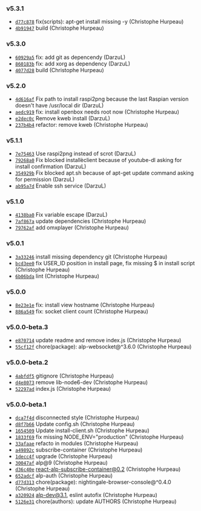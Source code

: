### v5.3.1

- [`d77c878`](https://github.com/christophehurpeau/raspberry-pool/commit/d77c878ed6e27cbbc98bd42f6de687fd796c1439) fix(scripts): apt-get install missing -y (Christophe Hurpeau)
- [`4b91947`](https://github.com/christophehurpeau/raspberry-pool/commit/4b91947e67bda08f3748677357a8440a572321f7) build (Christophe Hurpeau)

### v5.3.0

- [`60929a5`](https://github.com/christophehurpeau/raspberry-pool/commit/60929a51c28f8026afa8145318d5c88f512c1dd6) fix: add git as depencendy (DarzuL)
- [`860183b`](https://github.com/christophehurpeau/raspberry-pool/commit/860183bd7f171e5b526b7094e00ab679678da116) fix: add xorg as dependency (DarzuL)
- [`4077d28`](https://github.com/christophehurpeau/raspberry-pool/commit/4077d289f1bf8ead1c795909fdce72b3691e0ab8) build (Christophe Hurpeau)

### v5.2.0

- [`4d616af`](https://github.com/christophehurpeau/raspberry-pool/commit/4d616af38c8c43e1e3692f27b21d57051ae972b2) Fix path to install raspi2png because the last Raspian version doesn't have /usr/local dir (DarzuL)
- [`aedc919`](https://github.com/christophehurpeau/raspberry-pool/commit/aedc919e8d8afc8528d724cfbc39f28a88aa4ec1) fix: install openbox needs root now (Christophe Hurpeau)
- [`e2dec0c`](https://github.com/christophehurpeau/raspberry-pool/commit/e2dec0cbc2cdb39b027e5e44736fdb2ef2ab8f18) Remove kweb install (DarzuL)
- [`237b4b4`](https://github.com/christophehurpeau/raspberry-pool/commit/237b4b46bafe0c1dd54d73d6105d7d458354b2d7) refactor: remove kweb (Christophe Hurpeau)

### v5.1.1

- [`7e75463`](https://github.com/christophehurpeau/raspberry-pool/commit/7e75463318bc7cf75aeca6223874228c2f69a467) Use raspi2png instead of scrot (DarzuL)
- [`79268a0`](https://github.com/christophehurpeau/raspberry-pool/commit/79268a0e5d51d5ab6a87387ddbeba965d2294e82) Fix blocked installèclient because of youtube-dl asking for install confirmation (DarzuL)
- [`354929b`](https://github.com/christophehurpeau/raspberry-pool/commit/354929b331e2c1e8ca45e5c28f9c6a644b162ceb) Fix blocked apt.sh because of apt-get update command asking for permission (DarzuL)
- [`ab95a7d`](https://github.com/christophehurpeau/raspberry-pool/commit/ab95a7d507a7ef93875eef31c998d3fa5235bd2e) Enable ssh service (DarzuL)

### v5.1.0

- [`4138ba0`](https://github.com/christophehurpeau/raspberry-pool/commit/4138ba0ff568f164cf8a29d3d658d4a00c100957) Fix variable escape (DarzuL)
- [`7af867a`](https://github.com/christophehurpeau/raspberry-pool/commit/7af867a545e4ff8c08850a8c366a8b37edbea13f) update dependencies (Christophe Hurpeau)
- [`79762af`](https://github.com/christophehurpeau/raspberry-pool/commit/79762af0fbeb478724f907525c06768bd413b834) add omxplayer (Christophe Hurpeau)

### v5.0.1

- [`3a33246`](https://github.com/christophehurpeau/raspberry-pool/commit/3a3324696d4884addf49bda3d872d472fa7c3bfe) install missing dependency git (Christophe Hurpeau)
- [`bcd3ee0`](https://github.com/christophehurpeau/raspberry-pool/commit/bcd3ee0edd91ca84ff4c07a03eeb74118440c1a6) fix USER_ID position in install page, fix missing $ in install script (Christophe Hurpeau)
- [`6b06bda`](https://github.com/christophehurpeau/raspberry-pool/commit/6b06bda51a2f374f528cbf93d76b95768e85f478) lint (Christophe Hurpeau)

### v5.0.0

- [`8e23e1e`](https://github.com/christophehurpeau/raspberry-pool/commit/8e23e1e89244a93a141574d68a3086de8454ef2c) fix: install view hostname (Christophe Hurpeau)
- [`886a549`](https://github.com/christophehurpeau/raspberry-pool/commit/886a54991c42e573d0f497f234298c69f2f15685) fix: socket client count (Christophe Hurpeau)

### v5.0.0-beta.3

- [`e870714`](https://github.com/christophehurpeau/raspberry-pool/commit/e8707145b206ec36b37fb1a46f5a5e366b79a37a) update readme and remove index.js (Christophe Hurpeau)
- [`55cf12f`](https://github.com/christophehurpeau/raspberry-pool/commit/55cf12f8c8369791145ce3382895313b15a52c88) chore(package): alp-websocket@^3.6.0 (Christophe Hurpeau)

### v5.0.0-beta.2

- [`4abfdf5`](https://github.com/christophehurpeau/raspberry-pool/commit/4abfdf55ecef7f86972f7319debdc9fed32a9b9f) gitignore (Christophe Hurpeau)
- [`d4e8073`](https://github.com/christophehurpeau/raspberry-pool/commit/d4e8073ed3921b0127d202c8b0c14c3494e869cb) remove lib-node6-dev (Christophe Hurpeau)
- [`52297ad`](https://github.com/christophehurpeau/raspberry-pool/commit/52297ad6a03ac4391bce183a68e778657b7e7005) index.js (Christophe Hurpeau)

### v5.0.0-beta.1

- [`dca7f4d`](https://github.com/christophehurpeau/raspberry-pool/commit/dca7f4dc628eaff7cd399771c400d5f073e53b45) disconnected style (Christophe Hurpeau)
- [`d8f7b66`](https://github.com/christophehurpeau/raspberry-pool/commit/d8f7b66781f0da9059df57bc0ca5f6dd9912246d) Update config.sh (Christophe Hurpeau)
- [`1654509`](https://github.com/christophehurpeau/raspberry-pool/commit/16545095cdec1270c076d2dec24989860354c8c4) Update install-client.sh (Christophe Hurpeau)
- [`1833f69`](https://github.com/christophehurpeau/raspberry-pool/commit/1833f69e8d9c1bf92b927deeb0f54cb773b26140) fix missing NODE_ENV="production" (Christophe Hurpeau)
- [`33afaae`](https://github.com/christophehurpeau/raspberry-pool/commit/33afaaeb62a2e5d042005ce2092d4c917eb2b6f4) refacto in modules (Christophe Hurpeau)
- [`a49892c`](https://github.com/christophehurpeau/raspberry-pool/commit/a49892c0016fcb67dc853dbdfccd9ed82a0cb8c7) subscribe-container (Christophe Hurpeau)
- [`1decc4f`](https://github.com/christophehurpeau/raspberry-pool/commit/1decc4fa8a73011e7778dff5e29b297ba205230c) upgrade (Christophe Hurpeau)
- [`30047af`](https://github.com/christophehurpeau/raspberry-pool/commit/30047af59cc6f07a541c47e507df4764bd123fba) alp@9 (Christophe Hurpeau)
- [`d36c40e`](https://github.com/christophehurpeau/raspberry-pool/commit/d36c40e8a2c1c12c822c2c955882bee224afbdeb) react-alp-subscribe-container@0.2 (Christophe Hurpeau)
- [`652adcf`](https://github.com/christophehurpeau/raspberry-pool/commit/652adcf524ec74a8e839c8c6b737ed729ca05061) alp-auth (Christophe Hurpeau)
- [`d77d313`](https://github.com/christophehurpeau/raspberry-pool/commit/d77d313867365654da285c787ea89981869c8d06) chore(package): nightingale-browser-console@^0.4.0 (Christophe Hurpeau)
- [`a320924`](https://github.com/christophehurpeau/raspberry-pool/commit/a32092433a5ba038c52036eaebb1379eb0eb2ce3) alp-dev@3.1, eslint autofix (Christophe Hurpeau)
- [`5126e31`](https://github.com/christophehurpeau/raspberry-pool/commit/5126e3159b37f2ce8f563de4a5f8bfd834f1edf6) chore(authors): update AUTHORS (Christophe Hurpeau)
